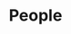 ---
layout: articles
title: People
articles:
  data_source: site.people
  show_excerpt: true
  show_cover: true
  show_readmore: true
  excerpt_type: html
  show_info: false
  group_by: year
  reverse: false
---